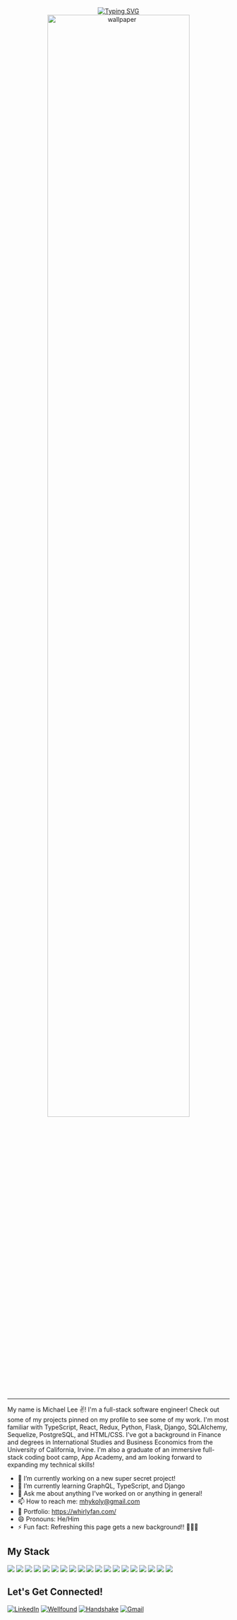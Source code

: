 <div align="center">
  <a href="https://git.io/typing-svg"><img src="https://readme-typing-svg.demolab.com?font=Fira+Code&size=18&duration=3000&pause=1000&color=F7F7F7&center=true&vCenter=true&width=435&lines=Hey+there+swanky+coders!+%F0%9F%91%8B;I'm+a+front-end+software+engineer!+%E2%9C%94;I'm+a+back-end+software+engineer!+%E2%9C%94;I'm+a+full-stack+software+engineer!+%E2%9C%94;I'm+Michael+Lee+%F0%9F%94%A5" alt="Typing SVG" /></a>
</div>

<div align="center">
  <img src="https://minimalistic-wallpaper.demolab.com/?random" alt="wallpaper" style="width: 80%; height: auto;">
</div>

<hr/>

My name is Michael Lee ✌! I'm a full-stack software engineer! Check out some of my projects pinned on my profile to see some of my work. I'm most familiar with TypeScript, React, Redux, Python, Flask, Django, SQLAlchemy, Sequelize, PostgreSQL, and HTML/CSS. I've got a background in Finance and degrees in International Studies and Business Economics from the University of California, Irvine. I'm also a graduate of an immersive full-stack coding boot camp, App Academy, and am looking forward to expanding my technical skills!

- 🔭 I’m currently working on a new super secret project!
- 🌱 I’m currently learning GraphQL, TypeScript, and Django
- 💬 Ask me about anything I've worked on or anything in general!
- 📫 How to reach me: mhykoly@gmail.com
- 📁 Portfolio: https://whirlyfan.com/
- 😄 Pronouns: He/Him
- ⚡ Fun fact: Refreshing this page gets a new background!! 🤯🤯🤯
<!--
- 👯 I’m looking to collaborate on ...
- 🤔 I’m looking for help with ...
-->

## My Stack
<p>
  <img src="https://img.shields.io/badge/JavaScript-323330?style=for-the-badge&logo=javascript&logoColor=F7DF1E" />
  <img src="https://img.shields.io/badge/Python-3776AB?style=for-the-badge&logo=python&logoColor=white" />
  <img src="https://img.shields.io/badge/HTML5-E34F26?style=for-the-badge&logo=html5&logoColor=white" />
  <img src="https://img.shields.io/badge/CSS3-1572B6?style=for-the-badge&logo=css3&logoColor=white" />
  <img src="https://img.shields.io/badge/React-20232A?style=for-the-badge&logo=react&logoColor=61DAFB" />
  <img src="https://img.shields.io/badge/Redux-593D88?style=for-the-badge&logo=redux&logoColor=white" />
  <img src="https://img.shields.io/badge/Express.js-000000?style=for-the-badge&logo=express&logoColor=white" />
  <img src="https://img.shields.io/badge/flask-%23000.svg?style=for-the-badge&logo=flask&logoColor=white" />
<!--   <img src="https://img.shields.io/badge/AWS-%23FF9900.svg?style=for-the-badge&logo=amazon-aws&logoColor=white" /> -->
  <img src="https://img.shields.io/badge/Git-F05032?style=for-the-badge&logo=git&logoColor=white" />
  <img src="https://img.shields.io/badge/postgres-%23316192.svg?style=for-the-badge&logo=postgresql&logoColor=white" />
  <img src="https://img.shields.io/badge/Sequelize-52B0E7?style=for-the-badge&logo=Sequelize&logoColor=white" />
  <img src="https://img.shields.io/badge/sqlite-%2307405e.svg?style=for-the-badge&logo=sqlite&logoColor=white" />
  <img src="https://img.shields.io/badge/Node.js-339933?style=for-the-badge&logo=nodedotjs&logoColor=white" />
  <img src="https://img.shields.io/badge/npm-CB3837?style=for-the-badge&logo=npm&logoColor=white" />
  <img src="https://img.shields.io/badge/heroku-%23430098.svg?style=for-the-badge&logo=heroku&logoColor=white" />
  <img src="https://img.shields.io/badge/Render-informational?style=for-the-badge&logo=render&logoColor=%5bdec3" />
  <img src="https://img.shields.io/badge/GraphQL-red?style=for-the-badge&logo=graphql&logoColor=white" />
  <img src="https://img.shields.io/badge/django-green?style=for-the-badge&logo=django&logoColor=darkgreen" />
  <img src="https://img.shields.io/badge/typescript-blue?style=for-the-badge&logo=typescript&logoColor=white" />
</p>

## Let's Get Connected!
<a href="https://www.linkedin.com/in/mhykoly/" target="_blank">![LinkedIn](https://img.shields.io/badge/linkedin-%230077B5.svg?style=for-the-badge&logo=linkedin&logoColor=white)</a>
<a href="https://wellfound.com/u/mhykoly/" target="_blank"><img alt="Wellfound" src="https://img.shields.io/badge/wellfound-%ccc.svg?&style=for-the-badge&logo=medium&logoColor=white" /></a>
<a href="https://app.joinhandshake.com/stu/users/13605553" target="_blank">![Handshake](https://img.shields.io/badge/handshake-green?style=for-the-badge&logo=handshake&logoColor=white)</a>
<a href="mailto:mhykoly@gmail.com">![Gmail](https://img.shields.io/badge/Gmail-D14836?style=for-the-badge&logo=gmail&logoColor=white)</a>


